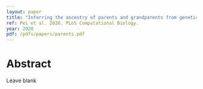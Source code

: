 ```yaml
---
layout: paper
title: "Inferring the ancestry of parents and grandparents from genetic data"
ref: Pei et al. 2020. PLoS Computational Biology.
year: 2020
pdf: /pdfs/papers/parents.pdf
---
```


# Abstract

Leave blank